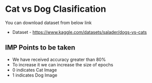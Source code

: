 # Cat vs Dog Clasification
You can download dataset from below link 
- Dataset - https://www.kaggle.com/datasets/salader/dogs-vs-cats

## IMP Points to be taken
- We have received accuracy greater than 80%
- To increase it we can increase the size of epochs
- 0 indicates Cat Image
- 1 indicates Dog Image

